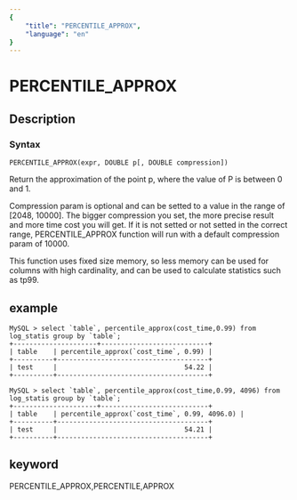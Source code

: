 ```yaml
---
{
    "title": "PERCENTILE_APPROX",
    "language": "en"
}
---
```


<!-- 
Licensed to the Apache Software Foundation (ASF) under one
or more contributor license agreements.  See the NOTICE file
distributed with this work for additional information
regarding copyright ownership.  The ASF licenses this file
to you under the Apache License, Version 2.0 (the
"License"); you may not use this file except in compliance
with the License.  You may obtain a copy of the License at

  http://www.apache.org/licenses/LICENSE-2.0

Unless required by applicable law or agreed to in writing,
software distributed under the License is distributed on an
"AS IS" BASIS, WITHOUT WARRANTIES OR CONDITIONS OF ANY
KIND, either express or implied.  See the License for the
specific language governing permissions and limitations
under the License.
-->

# PERCENTILE_APPROX
## Description
### Syntax

`PERCENTILE_APPROX(expr, DOUBLE p[, DOUBLE compression])`

Return the approximation of the point p, where the value of P is between 0 and 1.

Compression param is optional and can be setted to a value in the range of [2048, 10000]. The bigger compression you set, the more precise result and more time cost you will get. If it is not setted or not setted in the correct range, PERCENTILE_APPROX function will run with a default compression param of 10000.

This function uses fixed size memory, so less memory can be used for columns with high cardinality, and can be used to calculate statistics such as tp99.

## example
```
MySQL > select `table`, percentile_approx(cost_time,0.99) from log_statis group by `table`;
+---------------------+---------------------------+
| table    | percentile_approx(`cost_time`, 0.99) |
+----------+--------------------------------------+
| test     |                                54.22 |
+----------+--------------------------------------+

MySQL > select `table`, percentile_approx(cost_time,0.99, 4096) from log_statis group by `table`;
+---------------------+---------------------------+
| table    | percentile_approx(`cost_time`, 0.99, 4096.0) |
+----------+--------------------------------------+
| test     |                                54.21 |
+----------+--------------------------------------+
```
## keyword
PERCENTILE_APPROX,PERCENTILE,APPROX
